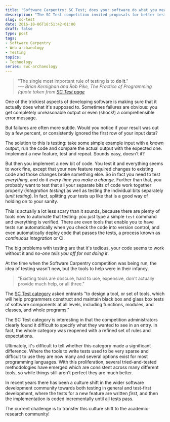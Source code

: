```yaml
---
title: "Software Carpentry: SC Test; does your software do what you meant?"
description: "The SC Test competition invited proposals for better testing tools."
slug: sc-test
date: 2016-10-06T18:51:42+01:00
draft: false
type: post
tags:
- Software Carpentry
- Web archaeology
- Testing
topics:
- Technology
series: swc-archaeology
---
```


> "The single most important rule of testing is to **do it**."  
> --- *Brian Kernighan and Rob Pike, The Practice of Programming (quote taken from [SC Test page][SC Test]*

[SC Test]: https://web.archive.org/web/20071014042742/http://software-carpentry.com/sc_test/index.html

One of the trickiest aspects of developing software
is making sure that it actually does what it's supposed to.
Sometimes failures are obvious:
you get completely unreasonable output
or even (shock!) a comprehensible error message. 

But failures are often more subtle.
Would you notice if your result was out by a few percent,
or consistently ignored the first row of your input data?

The solution to this is testing:
take some simple example input with a *known* output,
run the code and compare the actual output with the expected one.
Implement a new feature, test and repeat.
Sounds easy, doesn't it?

But then you implement a new bit of code.
You test it and everything seems to work fine,
except that your new feature required changes to existing code
and those changes broke something else.
So in fact you need to test *everything*,
and do it *every time you make a change*.
Further than that,
you probably want to test
that all your separate bits of code work together properly (*integration testing*)
as well as testing the individual bits separately (*unit testing*).
In fact, splitting your tests up like that is a good way of holding on to your sanity. 

This is actually a lot less scary than it sounds,
because there are plenty of tools now to automate that testing:
you just type a simple `test` command and everything is verified.
There are even tools that enable you to have tests run automatically
when you check the code into version control,
and even automatically deploy code that passes the tests,
a process known as *continuous integration* or CI.

The big problems with testing are that
it's tedious, your code seems to work without it
and *no-one tells you off for not doing it*.

At the time when the Software Carpentry competition was being run,
the idea of testing wasn't new,
but the tools to help were in their infancy.

> "Existing tools are obscure, hard to use, expensive, don't actually provide much help, or all three."

The [SC Test category][SC Test] asked entrants
"to design a tool, or set of tools, which will help programmers
construct and maintain black box and glass box tests of software
components at all levels, including functions, modules, and classes,
and whole programs."

The SC Test category is interesting
in that the competition administrators clearly found it difficult
to specify what they wanted to see in an entry.
In fact,
the whole category was reopened
with a refined set of rules and expectations.

Ultimately, it's difficult to tell whether this category
made a significant difference.
Where the tools to write tests used to be very sparse and difficult to use
they are now many and several options exist for most programming languages.
With this proliferation,
several tried-and-tested methodologies have emerged
which are consistent across many different tools,
so while things still aren't perfect they are much better.

In recent years there has been a culture shift
in the wider software development community towards
both testing in general and test-first development,
where the tests for a new feature are written *first*,
and then the implementation is coded incrementally
until all tests pass.

The current challenge is to transfer this culture shift
to the academic research community!
